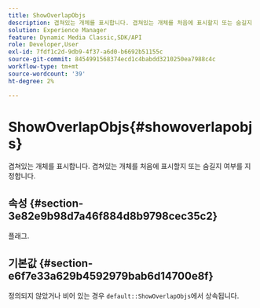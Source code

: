 ```yaml
---
title: ShowOverlapObjs
description: 겹쳐있는 개체를 표시합니다. 겹쳐있는 개체를 처음에 표시할지 또는 숨길지 여부를 지정합니다.
solution: Experience Manager
feature: Dynamic Media Classic,SDK/API
role: Developer,User
exl-id: 7fdf1c2d-9db9-4f37-a6d0-b6692b51155c
source-git-commit: 8454991568374ecd1c4babdd3210250ea7988c4c
workflow-type: tm+mt
source-wordcount: '39'
ht-degree: 2%

---
```


# ShowOverlapObjs{#showoverlapobjs}

겹쳐있는 개체를 표시합니다. 겹쳐있는 개체를 처음에 표시할지 또는 숨길지 여부를 지정합니다.

## 속성 {#section-3e82e9b98d7a46f884d8b9798cec35c2}

플래그.

## 기본값 {#section-e6f7e33a629b4592979bab6d14700e8f}

정의되지 않았거나 비어 있는 경우 `default::ShowOverlapObjs`에서 상속됩니다.
